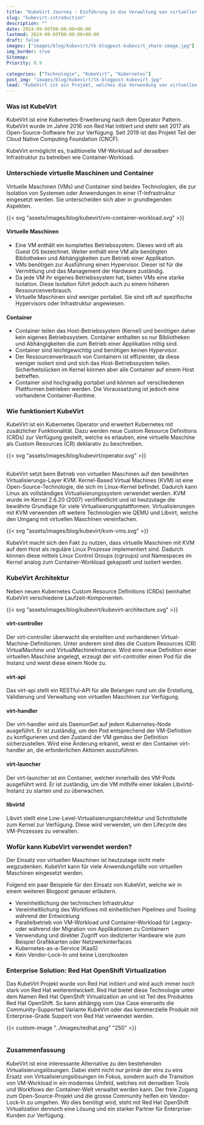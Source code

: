 ```yaml
---
title: "KubeVirt Journey - Einführung in die Verwaltung von virtueller Maschinen in Kubernetes"
slug: "kubevirt-introduction"
description: ""
date: 2024-09-09T00:00:00+00:00
lastmod: 2024-09-09T00:00:00+00:00
draft: false
images: ["images/blog/kubevirt/tk-blogpost-kubevirt_share-image.jpg"]
img_border: true
Sitemap:
Priority: 0.9

categories: ["Technologie", "KubeVirt", "Kubernetes"]
post_img: "images/blog/kubevirt/tk-blogpost-kubevirt.jpg"
lead: "KubeVirt ist ein Projekt, welches die Verwendung von virtuellen Maschinen auf Container Plattformen wie Kubernetes möglich macht. "
---
```


### Was ist KubeVirt

KubeVirt ist eine Kubernetes-Erweiterung nach dem Operator Pattern. KubeVirt wurde im Jahre 2016 von Red Hat initiiert und
steht seit 2017 als Open-Source-Software frei zur Verfügung. Seit 2019 ist das Projekt Teil der Cloud Native Computing
Foundation (CNCF).

KubeVirt ermöglicht es, traditionelle VM-Workload auf derselben Infrastruktur zu betreiben wie Container-Workload.

### Unterschiede virtuelle Maschinen und Container

Virtuelle Maschinen (VMs) und Container sind beides Technologien, die zur Isolation von Systemen oder
Anwendungen in einer IT-Infrastruktur eingesetzt werden. Sie unterscheiden sich aber in grundlegenden Aspekten.

{{< svg "assets/images/blog/kubevirt/vm-container-workload.svg" >}}


#### Virtuelle Maschinen

- Eine VM enthält ein komplettes Betriebssystem. Dieses wird oft als Guest OS bezeichnet. Weiter enthält eine VM alle benötigten Bibliotheken und Abhängigkeiten zum Betrieb einer Applikation.
- VMs benötigen zur Ausführung einen Hypervisor. Dieser ist für die Vermittlung und das Management der Hardware zuständig.
- Da jede VM ihr eigenes Betriebssystem hat, bieten VMs eine starke Isolation. Diese Isolation führt jedoch auch zu einem höheren Ressourcenverbrauch.
- Virtuelle Maschinen sind weniger portabel. Sie sind oft auf spezifische Hypervisors oder Infrastruktur angewiesen.

#### Container

- Container teilen das Host-Betriebssystem (Kernel) und benötigen daher kein eigenes Betriebssystem. Container enthalten so nur Bibliotheken und Abhängigkeiten die zum Betrieb einer Applikation nötig sind.
- Container sind leichtgewichtig und benötigen keinen Hypervisor.
- Der Ressourcenverbrauch von Containern ist effizienter, da diese weniger isoliert sind und sich das Host-Betriebssystem teilen. Sicherheitslücken im Kernel können aber alle Container auf einem Host betreffen.
- Container sind hochgradig portabel und können auf verschiedenen Plattformen betrieben werden. Die Voraussetzung ist jedoch eine vorhandene Container-Runtime.

### Wie funktioniert KubeVirt

KubeVirt ist ein Kubernetes Operator und erweitert Kubernetes mit zusätzlicher Funktionalität. Dazu werden neue Custom Resource Definitions (CRDs) zur
Verfügung gestellt, welche es erlauben, eine virtuelle Maschine als Custom Resources (CR) deklarativ zu beschreiben.

{{< svg "assets/images/blog/kubevirt/operator.svg" >}}
<br /><br />

KubeVirt setzt beim Betrieb von virtuellen Maschinen auf den bewährten Virtualisierungs-Layer KVM. Kernel-Based Virtual
Machines (KVM) ist eine Open-Source-Technologie, die sich im Linux-Kernel befindet. Dadurch kann Linux als vollständiges
Virtualisierungssystem verwendet werden. KVM wurde im Kernel 2.6.20 (2007) veröffentlicht und ist heutzutage die bewährte
Grundlage für viele Virtualisierungsplattformen. Virtualisierungen mit KVM verwenden oft weitere Technologien wie QEMU
und Libvirt, welche den Umgang mit virtuellen Maschinen vereinfachen.

{{< svg "assets/images/blog/kubevirt/kvm-vms.svg" >}}

KubeVirt macht sich den Fakt zu nutzen, dass virtuelle Maschinen mit KVM auf dem Host als reguläre Linux Prozesse
implementiert sind. Dadurch können diese mittels Linux Control Groups (cgroups) und Namespaces im Kernel analog zum
Container-Workload gekapselt und isoliert werden.

### KubeVirt Architektur

Neben neuen Kubernetes Custom Resource Definitions (CRDs) beinhaltet KubeVirt verschiedene Laufzeit-Komponenten.

{{< svg "assets/images/blog/kubevirt/kubevirt-architecture.svg" >}}

#### virt-controller

Der virt-controller überwacht die erstellten und vorhandenen Virtual-Machine-Definitionen. Unter anderem sind dies die
Custom Resources (CR) VirtualMachine und VirtualMachineInstance. Wird eine neue Definition einer virtuellen Maschine
angelegt, erzeugt der virt-controller einen Pod für die Instanz und weist diese einem Node zu.

#### virt-api

Das virt-api stellt ein RESTful-API für alle Belangen rund um die Erstellung, Validierung und Verwaltung von virtuellen
Maschinen zur Verfügung.

#### virt-handler

Der virt-handler wird als DaemonSet auf jedem Kubernetes-Node ausgeführt. Er ist zuständig, um den Pod entsprechend der
VM-Definition zu konfigurieren und den Zustand der VM gemäss der Definition sicherzustellen. Wird eine Änderung erkannt,
weist er den Container virt-handler an, die erforderlichen Aktionen auszuführen.

#### virt-launcher

Der virt-launcher ist ein Container, welcher innerhalb des VM-Pods ausgeführt wird. Er ist zuständig, um die VM mithilfe einer lokalen Libvirtd-Instanz zu starten und zu überwachen.

#### libvirtd

Libvirt stellt eine Low-Level-Virtualisierungsarchitektur und Schnittstelle zum Kernel zur Verfügung. Diese wird verwendet, um den Lifecycle des VM-Prozesses zu verwalten.

### Wofür kann KubeVirt verwendet werden?

Der Einsatz von virtuellen Maschinen ist heutzutage nicht mehr wegzudenken. KubeVirt kann für viele Anwendungsfälle
von virtuellen Maschinen eingesetzt werden.

Folgend ein paar Beispiele für den Einsatz von KubeVirt, welche wir in einem weiteren Blogpost genauer erläutern.

- Vereinheitlichung der technischen Infrastruktur
- Vereinheitlichung des Workflows mit einheitlichen Pipelines und Tooling während der Entwicklung
- Parallelbetrieb von VM-Workload und Container-Workload für Legacy- oder während der Migration von Applikationen zu Containern
- Verwendung und direkter Zugriff von dedizierter Hardware wie zum Beispiel Grafikkarten oder Netzwerkinterfaces
- Kubernetes-as-a-Service (KaaS)
- Kein Vendor-Lock-In und keine Lizenzkosten

### Enterprise Solution: Red Hat OpenShift Virtualization

Das KubeVirt Projekt wurde von Red Hat initiiert und wird auch immer noch stark von Red Hat weiterentwickelt. Red Hat
bietet diese Technologie unter dem Namen Red Hat OpenShift Virtualization an und ist Teil des Produktes Red Hat OpenShift.
So kann abhängig vom Use Case einerseits die Community-Supported Variante KubeVirt oder das kommerzielle Produkt mit
Enterprise-Grade Support von Red Hat verwendet werden.

{{< custom-image "../images/redhat.png" "250" >}}
<br /><br />

### Zusammenfassung

KubeVirt ist eine interessante Alternative zu den bestehenden Virtualisierungslösungen. Dabei steht nicht nur primär der
eins zu eins Ersatz von Virtualisierungslösungen im Fokus, sondern auch die Transition von VM-Workload in ein modernes
Umfeld, welches mit denselben Tools und Workflows der Container-Welt verwaltet werden kann. Der freie Zugang zum
Open-Source-Projekt und die grosse Community helfen ein Vendor-Lock-In zu umgehen. Wo dies benötigt wird, steht mit
Red Hat OpenShift Virtualization dennoch eine Lösung und ein starker Partner für Enterprise-Kunden zur Verfügung.
